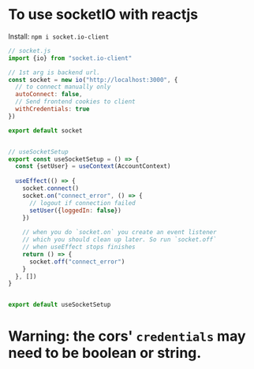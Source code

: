 # To use socketIO with reactjs
Install: `npm i socket.io-client`


```js
// socket.js
import {io} from "socket.io-client"

// 1st arg is backend url.
const socket = new io("http://localhost:3000", {
  // to connect manually only
  autoConnect: false,
  // Send frontend cookies to client
  withCredentials: true
})

export default socket


// useSocketSetup
export const useSocketSetup = () => {
  const {setUser} = useContext(AccountContext)
  
  useEffect(() => {
    socket.connect()
    socket.on("connect_error", () => {
      // logout if connection failed
      setUser({loggedIn: false})
    })
    
    // when you do `socket.on` you create an event listener 
    // which you should clean up later. So run `socket.off` 
    // when useEffect stops finishes
    return () => {
      socket.off("connect_error")
    }
  }, [])
}


export default useSocketSetup
```


# Warning: the cors' `credentials` may need to be boolean or string.

